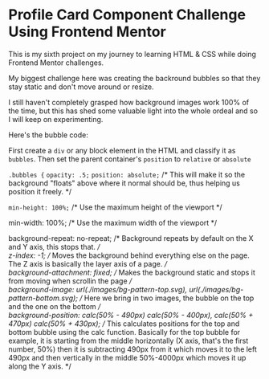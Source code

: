 # Profile Card Component Challenge Using Frontend Mentor

This is my sixth project on my journey to learning HTML &amp; CSS while doing Frontend Mentor challenges.

My biggest challenge here was creating the backround bubbles so that they stay static and don't move around or resize.

I still haven't completely grasped how background images work 100% of the time, but this has shed some valuable light into the whole ordeal and so I will keep on experimenting.

Here's the bubble code:

First create a `div` or any block element in the HTML and classify it as `bubbles`. Then set the parent container's `position` to `relative` or `absolute`


`.bubbles {`
`opacity: .5;`
 `position: absolute;`
 /* This will make it so the background "floats" above where it normal should be, thus helping us position it freely. */
 
 `min-height: 100%;` /* Use the maximum height of the viewport */
 
 min-width: 100%; /* Use the maximum width of the viewport */
 
 background-repeat: no-repeat; /* Background repeats by default on the X and Y axis, this stops that. */  
 z-index: -1; /* Moves the background behind everything else on the page. The Z axis is basically the layer axis of a page. */  
 background-attachment: fixed; /* Makes the background static and stops it from moving when scrollin the page */  
 background-image: url(./images/bg-pattern-top.svg), url(./images/bg-pattern-bottom.svg); /* Here we bring in two images, the bubble on the top and the one on the bottom */  
 background-position: calc(50% - 490px) calc(50% - 400px), calc(50% + 470px) calc(50% + 430px); /* This calculates positions for the top and bottom bubble using the calc function. Basically for the top bubble for example, it is starting from the middle horizontally (X axis, that's the first number, 50%) then it is subtracting 490px from it which moves it to the left 490px and then vertically in the middle 50%-4000px which moves it up along the Y axis. */
